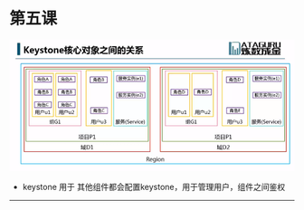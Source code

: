 # 第五课

![20210623_212957_99](image/20210623_212957_99.png)

* keystone 用于 其他组件都会配置keystone，用于管理用户，组件之间鉴权































---
